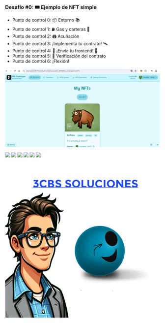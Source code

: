 
### Desafío #0: 🎟 Ejemplo de NFT simple

- Punto de control 0: 📦 Entorno 📚
- Punto de control 1: ⛽️ Gas y carteras 👛
- Punto de control 2: 🖨 Acuñación
- Punto de control 3: ¡Implementa tu contrato! 🛰
- Punto de control 4: 🚢 ¡Envía tu frontend! 🚁
- Punto de control 5: 📜 Verificación del contrato
- Punto de control 6: ¡Flexión!



![](https://raw.githubusercontent.com/cr1085/NextJSApp/main/assets/evidencia_uno.png)

![](https://img.shields.io/github/stars/pandao/editor.md.svg) ![](https://img.shields.io/github/forks/pandao/editor.md.svg) ![](https://img.shields.io/github/tag/pandao/editor.md.svg) ![](https://img.shields.io/github/release/pandao/editor.md.svg) ![](https://img.shields.io/github/issues/pandao/editor.md.svg) ![](https://img.shields.io/bower/v/editor.md.svg)



![](https://raw.githubusercontent.com/cr1085/NextJSApp/main/assets/ionic.png)
